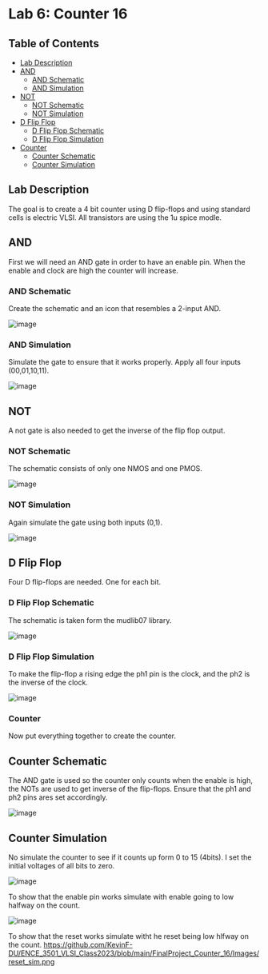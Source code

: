 # Lab 6: Counter 16

## Table of Contents
- [Lab Description](#lab-description)
- [AND](#and)
  - [AND Schematic](#and-schematic)
  - [AND Simulation](#and-simulation)
- [NOT](#not)
  - [NOT Schematic](#not-schematic)
  - [NOT Simulation](#not-simulation)
- [D Flip Flop](#d-flip-flop)
  - [D Flip Flop Schematic](#d-flip-flop-schematic)
  - [D Flip Flop Simulation](#d-flip-flop-simulation)
- [Counter](#counter)
  - [Counter Schematic](#counter-schematic)
  - [Counter Simulation](counter-simulation)


## Lab Description
The goal is to create a 4 bit counter using D flip-flops and using standard cells is electric VLSI. All transistors are using the 1u spice modle.

## AND
First we will need an AND gate in order to have an enable pin. When the enable and clock are high the counter will increase.

### AND Schematic
Create the schematic and an icon that resembles a 2-input AND.

![image](https://github.com/KevinF-DU/ENCE_3501_VLSI_Class2023/blob/main/FinalProject_Counter_16/Images/and_sch.png)

### AND Simulation
Simulate the gate to ensure that it works properly. Apply all four inputs (00,01,10,11).

![image](https://github.com/KevinF-DU/ENCE_3501_VLSI_Class2023/blob/main/FinalProject_Counter_16/Images/and_sim.png)


## NOT
A not gate is also needed to get the inverse of the flip flop output.

### NOT Schematic
The schematic consists of only one NMOS and one PMOS.

![image](https://github.com/KevinF-DU/ENCE_3501_VLSI_Class2023/blob/main/FinalProject_Counter_16/Images/inv_sch.png)

### NOT Simulation
Again simulate the gate using both inputs (0,1).

![image](https://github.com/KevinF-DU/ENCE_3501_VLSI_Class2023/blob/main/FinalProject_Counter_16/Images/inv_sim.png)


## D Flip Flop
Four D flip-flops are needed. One for each bit.

### D Flip Flop Schematic
The schematic is taken form the mudlib07 library.

![image](https://github.com/KevinF-DU/ENCE_3501_VLSI_Class2023/blob/main/FinalProject_Counter_16/Images/ff_sch.png)

### D Flip Flop Simulation
To make the flip-flop a rising edge the ph1 pin is the clock, and the ph2 is the inverse of the clock.

![image](https://github.com/KevinF-DU/ENCE_3501_VLSI_Class2023/blob/main/FinalProject_Counter_16/Images/ff_sim.png)

### Counter
Now put everything together to create the counter.

## Counter Schematic
The AND gate is used so the counter only counts when the enable is high, the NOTs are used to get inverse of the flip-flops. Ensure that the ph1 and ph2 pins ares set accordingly.

![image](https://github.com/KevinF-DU/ENCE_3501_VLSI_Class2023/blob/main/FinalProject_Counter_16/Images/counter_sch.png)

## Counter Simulation
No simulate the counter to see if it counts up form 0 to 15 (4bits). I set the initial voltages of all bits to zero.

![image](https://github.com/KevinF-DU/ENCE_3501_VLSI_Class2023/blob/main/FinalProject_Counter_16/Images/counter_sim.png)

To show that the enable pin works simulate with enable going to low halfway on the count.

![image](https://github.com/KevinF-DU/ENCE_3501_VLSI_Class2023/blob/main/FinalProject_Counter_16/Images/enb_sim.png)

To show that the reset works simulate witht he reset being low hlfway on the count.
https://github.com/KevinF-DU/ENCE_3501_VLSI_Class2023/blob/main/FinalProject_Counter_16/Images/reset_sim.png


